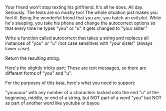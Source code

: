 Your friend won't stop texting his girlfriend. It's all he does. All day. Seriously. The texts are so mushy too! The
whole situation just makes you feel ill. Being the wonderful friend that you are, you hatch an evil plot. While he's
sleeping, you take his phone and change the autocorrect options so that every time he types "you" or "u" it gets changed
to "your sister."

Write a function called autocorrect that takes a string and replaces all instances of "you" or "u" (not case sensitive)
with "your sister" (always lower case).

Return the resulting string.

Here's the slightly tricky part: These are text messages, so there are different forms of "you" and "u".

For the purposes of this kata, here's what you need to support:

"youuuuu" with any number of u characters tacked onto the end
"u" at the beginning, middle, or end of a string, but NOT part of a word
"you" but NOT as part of another word like youtube or bayou